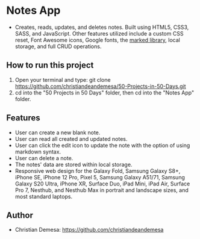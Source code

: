 # Notes App

-   Creates, reads, updates, and deletes notes. Built using HTML5, CSS3, SASS, and JavaScript. Other features utilized include a custom CSS reset, Font Awesome icons, Google fonts, the [marked library](https://marked.js.org/), local storage, and full CRUD operations.

## How to run this project

1. Open your terminal and type: git clone https://github.com/christiandeandemesa/50-Projects-in-50-Days.git
2. cd into the "50 Projects in 50 Days" folder, then cd into the "Notes App" folder.

## Features

-   User can create a new blank note.
-   User can read all created and updated notes.
-   User can click the edit icon to update the note with the option of using markdown syntax.
-   User can delete a note.
-   The notes' data are stored within local storage.
-   Responsive web design for the Galaxy Fold, Samsung Galaxy S8+, iPhone SE, iPhone 12 Pro, Pixel 5, Samsung Galaxy A51/71, Samsung Galaxy S20 Ultra, iPhone XR, Surface Duo, iPad Mini, iPad Air, Surface Pro 7, Nesthub, and Nesthub Max in portrait and landscape sizes, and most standard laptops.

## Author

-   Christian Demesa: https://github.com/christiandeandemesa
